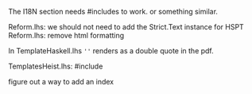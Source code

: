 The I18N section needs #includes to work. or something similar.

Reform.lhs: we should not need to add the Strict.Text instance for HSPT
Reform.lhs: remove html formatting

In TemplateHaskell.lhs `''` renders as a double quote in the pdf.

TemplatesHeist.lhs: #include

figure out a way to add an index
